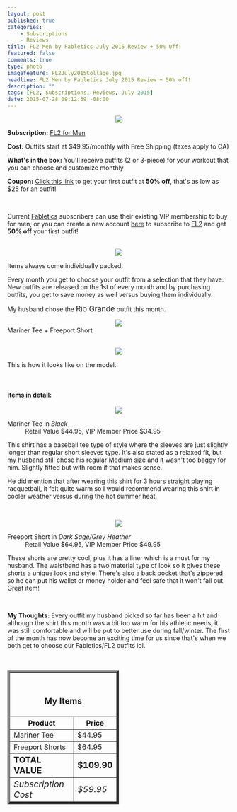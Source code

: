 ```yaml
---
layout: post
published: true
categories: 
    - Subscriptions
    - Reviews
title: FL2 Men by Fabletics July 2015 Review + 50% Off!
featured: false
comments: true
type: photo
imagefeature: FL2July2015Collage.jpg
headline: FL2 Men by Fabletics July 2015 Review + 50% off!
description: ""
tags: [FL2, Subscriptions, Reviews, July 2015]
date: 2015-07-28 09:12:39 -08:00
---
```


<center><img src='/images/FL2July2015Package.jpg'></center>
<p><b>Subscription:</b> <a href="http://www.fabletics.com/invite/whatsupmailbox/">FL2 for Men</a></p>
<p><b>Cost:</b> Outfits start at $49.95/monthly with Free Shipping (taxes apply to CA)</p>
<p><b>What's in the box:</b> You'll receive outfits (2 or 3-piece) for your workout that you can choose and customize monthly</p>
<p><b>Coupon:</b> <a href="http://www.fabletics.com/invite/whatsupmailbox/">Click this link</a> to get your first outfit at <b>50% off</b>, that's as low as $25 for an outfit!</p>
<br>

<p>Current <a href="http://www.fabletics.com/invite/whatsupmailbox/">Fabletics</a> subscribers can use their existing VIP membership to buy for men, or you can create a new account <a href="http://www.fabletics.com/invite/whatsupmailbox/">here</a> to subscribe to <a href="http://www.fabletics.com/invite/whatsupmailbox/">FL2</a> and get <b>50% off</b> your first outfit!</p>
<br>

<center><img src='/images/FL2July2015Package2.jpg'></center>
<p>Items always come individually packed.</p>

<p>Every month you get to choose your outfit from a selection that they have. New outfits are released on the 1st of every month and by purchasing outfits, you get to save money as well versus buying them individually.</p>

<p><DT>My husband chose the <big>Rio Grande</big> outfit this month.</DT></p>

<center><img src='/images/FL2July2015Collage.jpg'></center>
<figcaption>Mariner Tee + Freeport Short</figcaption>
<br>

<p><center><img src='/images/FL2July2015Choice.jpg'></center></p>
<p>This is how it looks like on the model.</p>
<br>

<H4>Items in detail:</H4>
<p><center><img src='/images/FL2July2015Shirt.jpg'></center></p>
<DL>
<DT>Mariner Tee in <i>Black</i></DT>
<DD>Retail Value $44.95, VIP Member Price $34.95</DD>
</DL>

<p>This shirt has a baseball tee type of style where the sleeves are just slightly longer than regular short sleeves type. It's also stated as a relaxed fit, but my husband still chose his regular Medium size and it wasn't too baggy for him. Slightly fitted but with room if that makes sense.</p>
<p>He did mention that after wearing this shirt for 3 hours straight playing racquetball, it felt quite warm so I would recommend wearing this shirt in cooler weather versus during the hot summer heat.</p>
<br>

<p><center><img src='/images/FL2July2015Short.jpg'></center></p>
<DL>
<DT>Freeport Short in <i>Dark Sage/Grey Heather</i></DT>
<DD>Retail Value $64.95, VIP Member Price $49.95</DD>
</DL>

<p>These shorts are pretty cool, plus it has a liner which is a must for my husband. The waistband has a two material type of look so it gives these shorts a unique look and style. There's also a back pocket that's zippered so he can put his wallet or money holder and feel safe that it won't fall out. Great item!</p>
<br>

<p><i class="icon-exclamation-sign"></i><b> My Thoughts:</b> Every outfit my husband picked so far has been a hit and although the shirt this month was a bit too warm for his athletic needs, it was still comfortable and will be put to better use during fall/winter. The first of the month has now become an exciting time for us since that's when we both get to choose our Fabletics/FL2 outfits lol.</p>
<br>

<TABLE  BORDER="5" style="width:50%">
   <TR>
      <TH COLSPAN="2">
         <H3><BR><center>My Items</center></H3>
      </TH>
   </TR>
      <TH>Product</TH>
      <TH>Price</TH>
  <TR>
      <TD>Mariner Tee</TD>
      <TD>$44.95</TD>
   </TR>
  <TR>
      <TD>Freeport Shorts</TD>
      <TD>$64.95</TD>
   </TR>
   <TR>
      <TD><b><big>TOTAL VALUE</big></b></TD>
      <TD><b><big>$109.90</big></b></TD>
   </TR>
   <TR>
      <TD><i><big>Subscription Cost</big></i></TD>
      <TD><i><big>$59.95</big></i></TD>
   </TR>
</TABLE>
